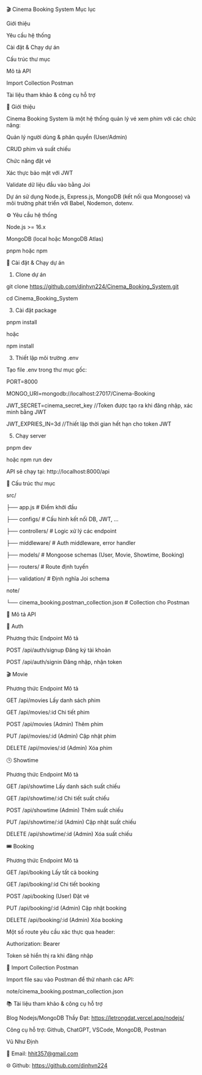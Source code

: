 🎬 Cinema Booking System
Mục lục

Giới thiệu

Yêu cầu hệ thống

Cài đặt & Chạy dự án

Cấu trúc thư mục

Mô tả API

Import Collection Postman

Tài liệu tham khảo & công cụ hỗ trợ

📖 Giới thiệu

Cinema Booking System là một hệ thống quản lý vé xem phim với các chức năng:

Quản lý người dùng & phân quyền (User/Admin)

CRUD phim và suất chiếu

Chức năng đặt vé

Xác thực bảo mật với JWT

Validate dữ liệu đầu vào bằng Joi

Dự án sử dụng Node.js, Express.js, MongoDB (kết nối qua Mongoose) và môi trường phát triển với Babel, Nodemon, dotenv.

⚙️ Yêu cầu hệ thống

Node.js >= 16.x

MongoDB (local hoặc MongoDB Atlas)

pnpm hoặc npm

🚀 Cài đặt & Chạy dự án

1. Clone dự án
   
git clone https://github.com/dinhvn224/Cinema_Booking_System.git

cd Cinema_Booking_System

3. Cài đặt package
   
pnpm install

hoặc

npm install

3. Thiết lập môi trường .env
   
Tạo file .env trong thư mục gốc:

PORT=8000

MONGO_URI=mongodb://localhost:27017/Cinema-Booking

JWT_SECRET=cinema_secret_key  //Token được tạo ra khi đăng nhập, xác minh bằng JWT

JWT_EXPRIES_IN=3d   //Thiết lập thời gian hết hạn cho token JWT

5. Chạy server
   
pnpm dev

hoặc
npm run dev 

API sẽ chạy tại: http://localhost:8000/api

📁 Cấu trúc thư mục

src/

├── app.js                 # Điểm khởi đầu

├── configs/               # Cấu hình kết nối DB, JWT, ...

├── controllers/           # Logic xử lý các endpoint

├── middleware/            # Auth middleware, error handler

├── models/                # Mongoose schemas (User, Movie, Showtime, Booking)

├── routers/               # Route định tuyến

├── validation/            # Định nghĩa Joi schema

note/

└── cinema_booking.postman_collection.json  # Collection cho Postman

📡 Mô tả API


🔐 Auth

Phương thức	Endpoint	Mô tả

POST	/api/auth/signup	Đăng ký tài khoản

POST	/api/auth/signin	Đăng nhập, nhận token



🎬 Movie

Phương thức	Endpoint	Mô tả

GET	/api/movies	Lấy danh sách phim

GET	/api/movies/:id	Chi tiết phim

POST	/api/movies	(Admin) Thêm phim

PUT	/api/movies/:id	(Admin) Cập nhật phim

DELETE	/api/movies/:id	(Admin) Xóa phim



🕒 Showtime

Phương thức	Endpoint	Mô tả

GET	/api/showtime	Lấy danh sách suất chiếu

GET	/api/showtime/:id	Chi tiết suất chiếu

POST	/api/showtime	(Admin) Thêm suất chiếu

PUT	/api/showtime/:id	(Admin) Cập nhật suất chiếu

DELETE	/api/showtime/:id	(Admin) Xóa suất chiếu



🎟️ Booking

Phương thức	Endpoint	Mô tả

GET	/api/booking	Lấy tất cả booking

GET	/api/booking/:id	Chi tiết booking

POST	/api/booking	(User) Đặt vé

PUT	/api/booking/:id	(Admin) Cập nhật booking

DELETE	/api/booking/:id	(Admin) Xóa booking



Một số route yêu cầu xác thực qua header:

Authorization: Bearer <JWT Token>

Token sẽ hiển thị ra khi đăng nhập

🧪 Import Collection Postman

Import file sau vào Postman để thử nhanh các API:

note/cinema_booking.postman_collection.json

📚 Tài liệu tham khảo & công cụ hỗ trợ

Blog Nodejs/MongoDB Thầy Đạt: https://letrongdat.vercel.app/nodejs/

Công cụ hỗ trợ: Github, ChatGPT, VSCode, MongoDB, Postman

Vũ Như Định

📧 Email: hhit357@gmail.com

🌐 Github: https://github.com/dinhvn224

